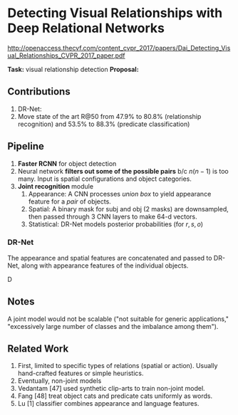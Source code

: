 # Detecting Visual Relationships with Deep Relational Networks
http://openaccess.thecvf.com/content_cvpr_2017/papers/Dai_Detecting_Visual_Relationships_CVPR_2017_paper.pdf

**Task:** visual relationship detection
**Proposal:**

## Contributions
1. DR-Net: 
2. Move state of the art R@50 from 47.9% to 80.8% (relationship recognition) and 53.5% to 88.3% (predicate classification)

## Pipeline

1. **Faster RCNN** for object detection
2. Neural network **filters out some of the possible pairs** b/c $n(n-1)$ is too many. Input is spatial configurations and object categories.
3. **Joint recognition** module
	1. Appearance: A CNN processes *union box* to yield appearance feature for a *pair* of objects.
	2. Spatial: A binary mask for subj and obj (2 masks) are downsampled, then passed through 3 CNN layers to make 64-d vectors.
	3. Statistical: DR-Net models posterior probabilities (for $r,s,o$)

### DR-Net

The appearance and spatial features are concatenated and passed to DR-Net, along with appearance features of the individual objects.

D
## Notes

A joint model would not be scalable ("not suitable for generic applications," "excessively large number of classes and the imbalance among them").

## Related Work
1. First, limited to specific types of relations (spatial or action). Usually hand-crafted features or simple heuristics.
2. Eventually, non-joint models
3. Vedantam [47] used synthetic clip-arts to train non-joint model.
4. Fang [48] treat object cats and predicate cats uniformly as words.
5. Lu [1] classifier combines appearance and language features.
<!--stackedit_data:
eyJoaXN0b3J5IjpbMzE3ODYxMjA4LDE2MzMxMzIxNjBdfQ==
-->